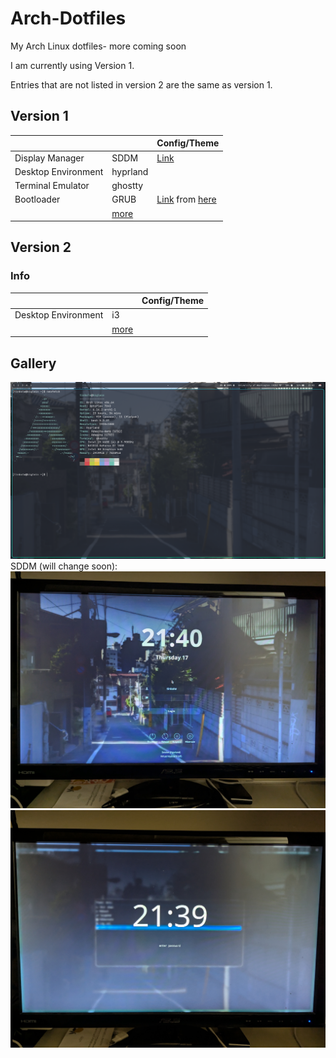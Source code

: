 # Arch-Dotfiles
My Arch Linux dotfiles- more coming soon

I am currently using Version 1.

Entries that are not listed in version 2 are the same as version 1.

## Version 1
|     |  | Config/Theme|
| -------- | ------- |- |
| Display Manager  | SDDM    | [Link](https://github.com/Keyitdev/sddm-astronaut-theme/tree/master)|
| Desktop Environment | hyprland     | |
| Terminal Emulator    | ghostty    | |
| Bootloader    | GRUB    | [Link](https://github.com/krypciak/crossgrub) from [here](https://github.com/jacksaur/Gorgeous-GRUB) |
|     | [more](./version1.md)    | |

## Version 2
### Info
|     |  | Config/Theme|
| -------- | ------- | - |
| Desktop Environment | i3     | |
|  | [more](./version2.md)     | |

## Gallery
![Standard](/gallery/standard.png)
SDDM (will change soon):
![SDDM](/gallery/SDDM.jpg)
![hyprlock](/gallery/hyprlock.jpg)